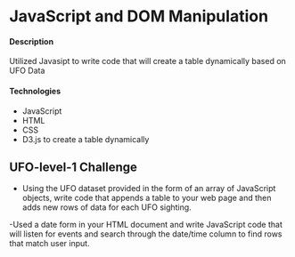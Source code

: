# JavaScript and DOM Manipulation

#### Description 

Utilized Javasipt to write code that will create a table dynamically based on  UFO Data 


#### Technologies 

- JavaScript
- HTML
- CSS
- D3.js to create a table dynamically

## UFO-level-1 Challenge

- Using the UFO dataset provided in the form of an array of JavaScript objects, write code that appends a table to your web page and then adds new rows of data for each UFO sighting.


-Used a date form in your HTML document and write JavaScript code that will listen for events and search through the date/time column to find rows that match user input.







